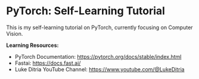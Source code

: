 # PyTorch: Self-Learning Tutorial

This is my self-learning tutorial on PyTorch, currently  focusing on Computer Vision.

**Learning Resources:**

* PyTorch Documentation: https://pytorch.org/docs/stable/index.html
* Fastai: https://docs.fast.ai/
* Luke Ditria YouTube Channel: https://www.youtube.com/@LukeDitria
